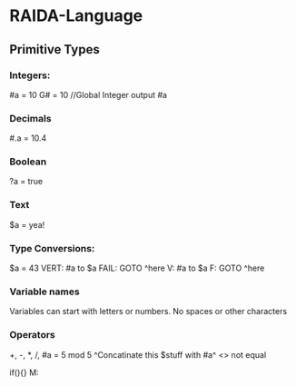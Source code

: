 # RAIDA-Language


## Primitive Types

### Integers:
#a = 10
G# = 10 //Global Integer
output #a

### Decimals
#.a = 10.4

### Boolean
?a = true

### Text
$a =  yea!

### Type Conversions: 
$a = 43
VERT: #a to $a FAIL: GOTO ^here
V: #a to $a F: GOTO ^here

### Variable names
Variables can start with letters or numbers. No spaces or other characters

### Operators
+, -, *, /,
#a = 5 mod 5
^Concatinate this $stuff with #a^
<> not equal


if(){}
M:





